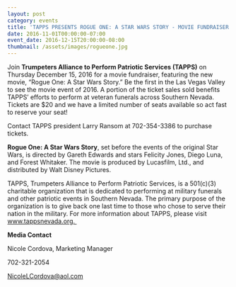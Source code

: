 ```yaml
---
layout: post
category: events
title: 'TAPPS PRESENTS ROGUE ONE: A STAR WARS STORY - MOVIE FUNDRAISER'
date: 2016-11-01T00:00:00-07:00
event_date: 2016-12-15T20:00:00-08:00
thumbnail: /assets/images/rogueone.jpg
---
```

Join **Trumpeters Alliance to Perform Patriotic Services (TAPPS)** on Thursday December 15, 2016 for a movie fundraiser, featuring the new movie, “Rogue One: A Star Wars Story.” Be the first in the Las Vegas Valley to see the movie event of 2016. A portion of the ticket sales sold benefits TAPPS’ efforts to perform at veteran funerals across Southern Nevada. Tickets are $20 and we have a limited number of seats available so act fast to reserve your seat!

Contact TAPPS president Larry Ransom at 702-354-3386 to purchase tickets.

**Rogue One: A Star Wars Story**, set before the events of the original Star Wars, is directed by Gareth Edwards and stars Felicity Jones, Diego Luna, and Forest Whitaker. The movie is produced by Lucasfilm, Ltd., and distributed by Walt Disney Pictures. 

TAPPS, Trumpeters Alliance to Perform Patriotic Services, is a 501(c)(3) charitable organization that is dedicated to performing at military funerals and other patriotic events in Southern Nevada. The primary purpose of the organization is to give back one last time to those who chose to serve their nation in the military. For more information about TAPPS, please visit www.tappsnevada.org. 

**Media Contact**

Nicole Cordova, Marketing Manager

702-321-2054

NicoleLCordova@aol.com